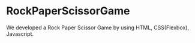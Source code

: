 # RockPaperScissorGame
We developed a Rock Paper Scissor Game by using HTML, CSS(Flexbox), Javascript.
